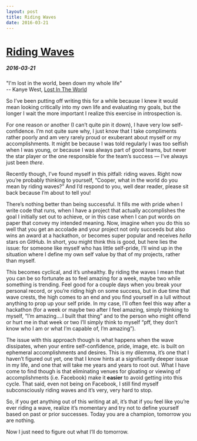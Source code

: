 ```yaml
--- 
layout: post 
title: Riding Waves
date: 2016-03-21 
---
```

<div class="container content">
    <div class="home-header">
        <h1 class="home-name"> <a rel="nofollow" href="/" class="emphasis">Riding Waves</a></h1>
        <h5 style="margin-top:0rem">2016-03-21</h5>
    </div>
    <p>"I'm lost in the world, been down my whole life"
        <br> -- Kanye West, <a rel="nofollow" href="http://genius.com/Kanye-west-lost-in-the-world-lyrics" target="_blank" class="emphasis">Lost In The World</a></p>
    <p>So I’ve been putting off writing this for a while because I knew it would mean looking critically into my own life and evaluating my goals, but the longer I wait the more important I realize this exercise in introspection is.</p>
    <p>For one reason or another (I can’t quite pin it down), I have very low self-confidence. I’m not quite sure why, I just know that I take compliments rather poorly and am very rarely proud or exuberant about myself or my accomplishments. It might be because I was told regularly I was too selfish when I was young, or because I was always part of good teams, but never the star player or the one responsible for the team’s success — I’ve always just been <i>there</i>.</p>
    <p>Recently though, I’ve found myself in this pitfall: riding waves. Right now you’re probably thinking to yourself, “Cooper, what in the world do you mean by riding waves?” And I’d respond to you, well dear reader, please sit back because I’m about to tell you!</p>
    <p>There’s nothing better than being successful. It fills me with pride when I write code that runs, when I have a project that actually accomplishes the goal I initially set out to achieve, or in this case when I can put words on paper that convey my intended meaning. Now, imagine when you do this so well that you get an accolade and your project not only succeeds but also wins an award at a hackathon, or becomes super popular and receives <i>hella</i> stars on GitHub. In short, you might think this is good, but here lies the issue: for someone like myself who has little self-pride, I’ll wind up in the situation where I define my own self value by that of my projects, rather than myself.</p>
    <p>This becomes cyclical, and it’s unhealthy. By riding the waves I mean that you can be so fortunate as to feel amazing for a week, maybe two while something is trending. Feel good for a couple days when you break your personal record, or you’re riding high on some success, but in due time that wave crests, the high comes to an end and you find yourself in a lull without anything to prop up your self pride. In my case, I’ll often feel this way after a hackathon (for a week or maybe two after I feel amazing, simply thinking to myself, “I’m amazing....I built that thing” and to the person who might offend or hurt me in that week or two I’ll simply think to myself “pff, they don’t know who I am or what I’m capable of, I’m amazing”).</p>
    <p>The issue with this approach though is what happens when the wave dissipates, when your entire self-confidence, pride, image, etc. is built on ephemeral accomplishments and desires. This is my dilemma, it’s one that I haven’t figured out yet, one that I know hints at a significantly deeper issue in my life, and one that will take me years and years to root out. What I have come to find though is that eliminating venues for gloating or viewing of accomplishments (i.e. Facebook) make it <b>easier</b> to avoid getting into this cycle. That said, even not being on Facebook, I still find myself subconsciously riding waves and it’s very, very hard to stop.</p>
    <p>So, if you get anything out of this writing at all, it’s that if you feel like you’re ever riding a wave, realize it’s momentary and try not to define yourself based on past or prior successes. Today you are a champion, tomorrow you are nothing.</p>
    <p>Now I just need to figure out what I’ll do tomorrow.</p>
</div>
